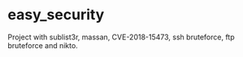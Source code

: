 # easy_security
Project with sublist3r, massan, CVE-2018-15473, ssh bruteforce, ftp bruteforce and nikto.
